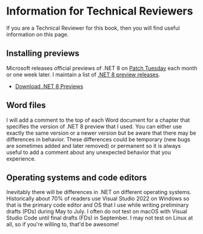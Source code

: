 # Information for Technical Reviewers

If you are a Technical Reviewer for this book, then you will find useful information on this page.

## Installing previews

Microsoft releases official previews of .NET 8 on [Patch Tuesday](https://en.wikipedia.org/wiki/Patch_Tuesday) each month or one week later. I maintain a list of [.NET 8 preview releases](https://github.com/markjprice/cs11dotnet7/blob/main/docs/dotnet8.md).

- [Download .NET 8 Previews](https://dotnet.microsoft.com/en-us/download/dotnet/8.0)

## Word files

I will add a comment to the top of each Word document for a chapter that specifies the version of .NET 8 preview that I used. You can either use exactly the same version or a newer version but be aware that there may be differences in behavior. These differences could be temporary (new bugs are sometimes added and later removed) or permanent so it is always useful to add a comment about any unexpected behavior that you experience. 

## Operating systems and code editors

Inevitably there will be differences in .NET on different operating systems. Historically about 70% of readers use Visual Studio 2022 on Windows so that is the primary code editor and OS that I use while writing preliminary drafts (PDs) during May to July. I often do not test on macOS with Visual Studio Code until final drafts (FDs) in September. I may not test on Linux at all, so if you're willing to, that'd be awesome! 
